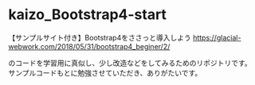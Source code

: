 # kaizo_Bootstrap4-start

【サンプルサイト付き】Bootstrap4をささっと導入しよう
https://glacial-webwork.com/2018/05/31/bootstrap4_beginer/2/

のコードを学習用に真似し、少し改造などをしてみるためのリポジトリです。
サンプルコードもとに勉強させていただき、ありがたいです。
